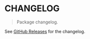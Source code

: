 # CHANGELOG

> Package changelog.

See [GitHub Releases](https://github.com/stdlib-js/math-iter-special-ellipe/releases) for the changelog.
